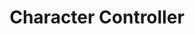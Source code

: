 ---
title: Character Controller
tags: [template]
type: System
# summary: "Template for how to document a system"
keywords: doc
sidebar: 
permalink: charactercontroller.html
folder: documentation
---